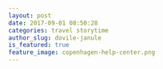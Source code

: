 ```yaml
---
layout: post
date: 2017-09-01 08:50:28
categories: travel storytime
author_slug: dovile-janule
is_featured: true
feature_image: copenhagen-help-center.png
---
```

